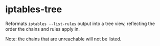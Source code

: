 iptables-tree
=============

Reformats `iptables --list-rules` output into a tree view,
reflecting the order the chains and rules apply in.

Note: the chains that are unreachable will not be listed.
